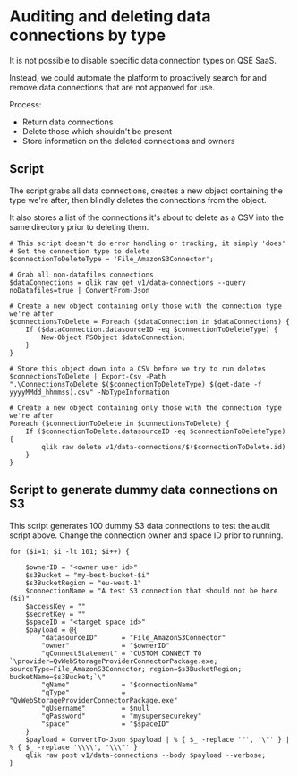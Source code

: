 # Auditing and deleting data connections by type

It is not possible to disable specific data connection types on QSE SaaS.

Instead, we could automate the platform to proactively search for and remove data connections that are not approved for use. 

Process:
- Return data connections
- Delete those which shouldn't be present
- Store information on the deleted connections and owners

## Script 

The script grabs all data connections, creates a new object containing the type we're after, then blindly deletes the connections from the object.

It also stores a list of the connections it's about to delete as a CSV into the same directory prior to deleting them.

```
# This script doesn't do error handling or tracking, it simply 'does'
# Set the connection type to delete
$connectionToDeleteType = 'File_AmazonS3Connector';

# Grab all non-datafiles connections
$dataConnections = qlik raw get v1/data-connections --query noDatafiles=true | ConvertFrom-Json

# Create a new object containing only those with the connection type we're after
$connectionsToDelete = Foreach ($dataConnection in $dataConnections) {
    If ($dataConnection.datasourceID -eq $connectionToDeleteType) {
        New-Object PSObject $dataConnection;
    }
}

# Store this object down into a CSV before we try to run deletes
$connectionsToDelete | Export-Csv -Path ".\ConnectionsToDelete_$($connectionToDeleteType)_$(get-date -f yyyyMMdd_hhmmss).csv" -NoTypeInformation

# Create a new object containing only those with the connection type we're after
Foreach ($connectionToDelete in $connectionsToDelete) {
    If ($connectionToDelete.datasourceID -eq $connectionToDeleteType) {
        qlik raw delete v1/data-connections/$($connectionToDelete.id)
    }
}

```

## Script to generate dummy data connections on S3

This script generates 100 dummy S3 data connections to test the audit script above. Change the connection owner and space ID prior to running.

```
for ($i=1; $i -lt 101; $i++) {

    $ownerID = "<owner user id>"
    $s3Bucket = "my-best-bucket-$i"
    $s3BucketRegion = "eu-west-1"
    $connectionName = "A test S3 connection that should not be here ($i)"
    $accessKey = ""
    $secretKey = ""
    $spaceID = "<target space id>"
    $payload = @{
        "datasourceID"      = "File_AmazonS3Connector"
        "owner"             = "$ownerID"
        "qConnectStatement" = "CUSTOM CONNECT TO `\provider=QvWebStorageProviderConnectorPackage.exe; sourceType=File_AmazonS3Connector; region=$s3BucketRegion; bucketName=$s3Bucket;`\"
        "qName"             = "$connectionName"
        "qType"             = "QvWebStorageProviderConnectorPackage.exe"
        "qUsername"         = $null
        "qPassword"         = "mysupersecurekey"
        "space"             = "$spaceID"
    }
    $payload = ConvertTo-Json $payload | % { $_ -replace '"', '\"' } | % { $_ -replace '\\\\', '\\\"' }
    qlik raw post v1/data-connections --body $payload --verbose;
}

```


